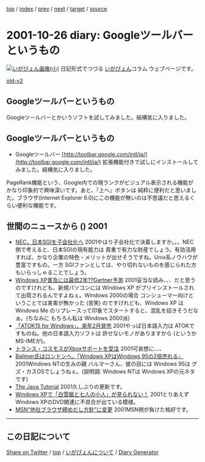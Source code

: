 [top](../index.html) 
 / [index](index.html) 
 / [prev](ig011025.html) 
 / [next](ig011027.html) 
 / [target](https://igapyon.github.io/diary/2001/ig011026.html) 
 / [source](https://github.com/igapyon/diary/blob/gh-pages/2001/ig011026.html.src.md) 

2001-10-26 diary: Googleツールバーというもの
=====================================================================================================
[![いがぴょん画像(小)](https://igapyon.github.io/diary/images/iga200306s.jpg "いがぴょん")](https://igapyon.github.io/diary/memo/memoigapyon.html) 日記形式でつづる [いがぴょん](https://igapyon.github.io/diary/memo/memoigapyon.html)コラム ウェブページです。

[old-v2](ig011026-orig.html)

## Googleツールバーというもの

Googleツールバーとかいうソフトを試してみました。結構気に入りました。


## Googleツールバーというもの

* Googleツールバー
  [http://toolbar.google.com/intl/ja/](http://toolbar.google.com/intl/ja/)
  拡張機能付きで試しにインストールしてみました。結構気に入りました。

PageRank機能という、Google内での現ランクがビジュアル表示される機能が かなり印象的で興味深いです。あと、『上へ』ボタンは 純粋に便利だと思いました。ブラウザ(Internet Explorer
6.0)にこの機能が無いのは不思議だと思えるくらい便利な機能です。

## 世間のニュースから () 2001

* [NEC，日本SGIを子会社化へ](http://www.zdnet.co.jp/news/bursts/0110/26/nec_sgi.html)  2001やはり子会社化で決着しますか。。。NEC側で考えると、日本SGIの現有能力は 貴重で有力な財産でしょう。有効活用すれば、かなり企業の特色・メリットが出せそうですね。Unix系ノウハウが豊富ですもの。一方 SGIファンとしては、やり切れないものを感じられた方もいらっしゃることでしょう。
* [Windows XP普及には最低2年??Gartner予測](http://www.zdnet.co.jp/news/0110/26/b_1025_03.html)  2001妥当な読み、、、だと思うのですけれども、新規パソコンには Windows XP がプリインストールされて出荷されるんですよねぇ。Windows 2000の場合 コンシューマー向けということでは実害が無かった (苦笑) のですけれども、Windows XP は Windows Me のリプレースって印象でスタートすると、混乱を招きそうだなぁ。(ちなみに もちろん私は Windows 2000派)
* [「ATOK15 for Windows」，来年2月発売](http://www.zdnet.co.jp/news/bursts/0110/25/just.html)  2001やっぱ日本語入力は ATOKですものね。他の日本語入力ソフトは 許せないモノがありますから (というかMS-IMEが)。
* [トランス・コスモスがXboxサポートを受注](http://www.zdnet.co.jp/news/bursts/0110/25/transcosmos.html)  2001可哀想に、、、
* [Ballmer氏はロンドンへ。「Windows XPはWindows 95の2倍売れる」](http://www.zdnet.co.jp/news/0110/26/b_1025_02.html)  2001Windows NTの生みの親 バルマーさん、彼の目には Windows 95は グズ・カスOSでしょうねぇ。(説明調: Windows NTは Windows XPの元ネタです)
* [The Java Tutorial](http://java.sun.com/docs/books/tutorial/)  2001久しぶりの更新です。
* [Windows XPで「白雪姫と七人の小人」が見られない！](http://www.zdnet.co.jp/news/0110/26/b_1025_17.html)  2001とりあえず Windows XPのDVD関連に不具合が出ている模様。
* [MSN“他社ブラウザ締めだし方針”に変更](http://www.zdnet.co.jp/news/0110/26/b_1025_11.html)  2001MSN側が負けた格好です。


----------------------------------------------------------------------------------------------------

## この日記について

[Share on Twitter](https://twitter.com/intent/tweet?hashtags=igapyon%2Cdiary%2C%E3%81%84%E3%81%8C%E3%81%B4%E3%82%87%E3%82%93&text=Google%E3%83%84%E3%83%BC%E3%83%AB%E3%83%90%E3%83%BC%E3%81%A8%E3%81%84%E3%81%86%E3%82%82%E3%81%AE&url=https%3A%2F%2Figapyon.github.io%2Fdiary%2F2001%2Fig011026.html) / [top](../index.html) / [いがぴょんについて](https://igapyon.github.io/diary/memo/memoigapyon.html) / [Diary Generator](https://github.com/igapyon/igapyonv3)

